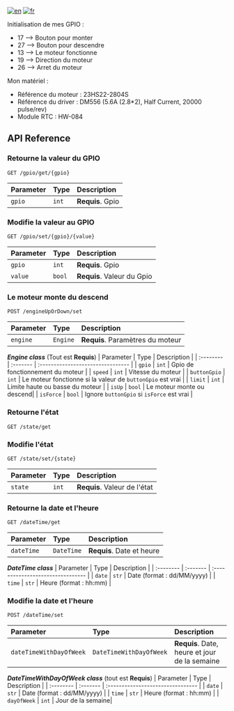 [![en](https://img.shields.io/badge/lang-en-ab4b52.svg)](https://github.com/tlebigre/henHouseBoardBackendApi/blob/main/README.md)
[![fr](https://img.shields.io/badge/lang-fr-318ce7.svg)](https://github.com/tlebigre/henHouseBoardBackendApi/blob/main/README.fr.md)

Initialisation de mes GPIO :
- 17 --> Bouton pour monter
- 27 --> Bouton pour descendre
- 13 --> Le moteur fonctionne
- 19 --> Direction du moteur
- 26 --> Arret du moteur

Mon matériel :
- Référence du moteur : 23HS22-2804S
- Référence du driver : DM556 (5.6A (2.8*2), Half Current, 20000 pulse/rev)
- Module RTC : HW-084
## API Reference
### Retourne la valeur du GPIO
```http
GET /gpio/get/{gpio}
```
| Parameter | Type | Description |
| :-------- | :------- | :------------------------- |
|  `gpio`  |  `int`  |  **Requis**. Gpio |
### Modifie la valeur au GPIO
```http
GET /gpio/set/{gpio}/{value}
```
| Parameter | Type | Description |
| :-------- | :------- | :-------------------------------- |
|  `gpio`  |  `int`  |  **Requis**. Gpio |
|  `value`  |  `bool`  |  **Requis**. Valeur du Gpio |

### Le moteur monte du descend
```http
POST /engineUpOrDown/set
```
| Parameter | Type | Description |
| :-------- | :------- | :-------------------------------- |
|  `engine`  |  `Engine`  |  **Requis**. Paramètres du moteur |

***Engine class*** (Tout est **Requis**)
| Parameter | Type | Description |
| :-------- | :------- | :-------------------------------- |
|  `gpio`  |  `int`  |  Gpio de fonctionnement du moteur |
|  `speed`  |  `int`  |  Vitesse du moteur |
|  `buttonGpio`  |  `int`  |  Le moteur fonctionne si la valeur de `buttonGpio` est vrai |
|  `limit`  |  `int`  |  Limite haute ou basse du moteur |
|  `isUp`  |  `bool`  | Le moteur monte ou descend|
|  `isForce`  |  `bool`  |  Ignore `buttonGpio` si `isForce` est vrai |

### Retourne l'état
```http
GET /state/get
```
### Modifie l'état
```http
GET /state/set/{state}
```
| Parameter | Type | Description |
| :-------- | :------- | :------------------------- |
|  `state`  |  `int`  |  **Requis**. Valeur de l'état|

### Retourne la date et l'heure
```http
GET /dateTime/get
```
| Parameter | Type | Description |
| :-------- | :------- | :-------------------------------- |
|  `dateTime `  |  `DateTime`  |  **Requis**. Date et heure|

***DateTime class*** 
| Parameter | Type | Description |
| :-------- | :------- | :-------------------------------- |
|  `date`  |  `str`  |  Date (format : dd/MM/yyyy) |
|  `time`  |  `str`  |  Heure (format : hh:mm) |
### Modifie la date et l'heure
```http
POST /dateTime/set
```
| Parameter | Type | Description |
| :-------- | :------- | :-------------------------------- |
|  `dateTimeWithDayOfWeek`  |  `DateTimeWithDayOfWeek`  |  **Requis**. Date, heure et jour de la semaine |

***DateTimeWithDayOfWeek class*** (tout est **Requis**)
| Parameter | Type | Description |
| :-------- | :------- | :-------------------------------- |
|  `date`  |  `str`  |  Date (format : dd/MM/yyyy) |
|  `time`  |  `str`  |  Heure (format : hh:mm) |
|  `dayOfWeek`  |  `int`  |  Jour de la semaine|
